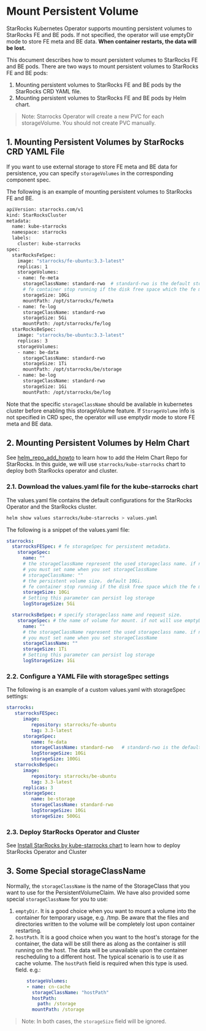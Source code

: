 # Mount Persistent Volume

StarRocks Kubernetes Operator supports mounting persistent volumes to StarRocks FE and BE pods. If not specified, the
operator will use emptyDir mode to store FE meta and BE data. **When container restarts, the data will be lost.**

This document describes how to mount persistent volumes to StarRocks FE and BE pods. There are two ways to mount
persistent volumes to StarRocks FE and BE pods:

1. Mounting persistent volumes to StarRocks FE and BE pods by the StarRocks CRD YAML file.
2. Mounting persistent volumes to StarRocks FE and BE pods by Helm chart.

> Note: Starrocks Operator will create a new PVC for each storageVolume. You should not create PVC manually.

## 1. Mounting Persistent Volumes by StarRocks CRD YAML File

If you want to use external storage to store FE meta and BE data for persistence, you can specify `storageVolumes` in
the corresponding component spec.

The following is an example of mounting persistent volumes to StarRocks FE and BE.

```bash
apiVersion: starrocks.com/v1
kind: StarRocksCluster
metadata:
  name: kube-starrocks
  namespace: starrocks
  labels:
    cluster: kube-starrocks
spec:
  starRocksFeSpec:
    image: "starrocks/fe-ubuntu:3.3-latest"
    replicas: 1
    storageVolumes:
    - name: fe-meta
      storageClassName: standard-rwo  # standard-rwo is the default storageClassName in GKE.
      # fe container stop running if the disk free space which the fe meta directory residents, is less than 5Gi.
      storageSize: 10Gi
      mountPath: /opt/starrocks/fe/meta
    - name: fe-log
      storageClassName: standard-rwo
      storageSize: 5Gi
      mountPath: /opt/starrocks/fe/log
  starRocksBeSpec:
    image: "starrocks/be-ubuntu:3.3-latest"
    replicas: 3
    storageVolumes:
    - name: be-data
      storageClassName: standard-rwo
      storageSize: 1Ti
      mountPath: /opt/starrocks/be/storage
    - name: be-log
      storageClassName: standard-rwo
      storageSize: 1Gi
      mountPath: /opt/starrocks/be/log
```

Note that the specific `storageClassName` should be available in kubernetes cluster before enabling this storageVolume
feature. If `StorageVolume` info is not specified in CRD spec, the operator will use emptydir mode to store FE meta and
BE data.

## 2. Mounting Persistent Volumes by Helm Chart

See [helm_repo_add_howto](./add_helm_repo_howto.md) to learn how to add the Helm Chart Repo for StarRocks. In this
guide, we will use `starrocks/kube-starrocks` chart to deploy both StarRocks operator and cluster.

### 2.1. Download the values.yaml file for the kube-starrocks chart

The values.yaml file contains the default configurations for the StarRocks Operator and the StarRocks cluster.

```Bash
helm show values starrocks/kube-starrocks > values.yaml
```

The following is a snippet of the values.yaml file:

```yaml
starrocks:
  starrocksFESpec: # fe storageSpec for persistent metadata.
    storageSpec:
      name: ""
      # the storageClassName represent the used storageclass name. if not set will use k8s cluster default storageclass.
      # you must set name when you set storageClassName
      # storageClassName: ""
      # the persistent volume size， default 10Gi.
      # fe container stop running if the disk free space which the fe meta directory residents, is less than 5Gi.
      storageSize: 10Gi
      # Setting this parameter can persist log storage
      logStorageSize: 5Gi

  starrocksBeSpec: # specify storageclass name and request size.
    storageSpec: # the name of volume for mount. if not will use emptyDir.
      name: ""
      # the storageClassName represent the used storageclass name. if not set will use k8s cluster default storageclass.
      # you must set name when you set storageClassName
      storageClassName: ""
      storageSize: 1Ti
      # Setting this parameter can persist log storage
      logStorageSize: 1Gi
```

### 2.2. Configure a YAML File with storageSpec settings

The following is an example of a custom values.yaml with storageSpec settings:

```yaml
starrocks:
   starrocksFESpec:
      image:
         repository: starrocks/fe-ubuntu
         tag: 3.3-latest
      storageSpec:
         name: fe-data
         storageClassName: standard-rwo   # standard-rwo is the default storageClassName in GKE.
         logStorageSize: 10Gi
         storageSize: 100Gi
   starrocksBeSpec:
      image:
         repository: starrocks/be-ubuntu
         tag: 3.3-latest
      replicas: 3
      storageSpec:
         name: be-storage
         storageClassName: standard-rwo
         logStorageSize: 10Gi
         storageSize: 500Gi
```

### 2.3. Deploy StarRocks Operator and Cluster

See [Install StarRocks by kube-starrocks chart](../helm-charts/charts/kube-starrocks/README.md) to learn how to deploy
StarRocks Operator and Cluster

## 3. Some Special storageClassName

Normally, the `storageClassName` is the name of the StorageClass that you want to use for the PersistentVolumeClaim.
We have also provided some special `storageClassName` for you to use:

1. `emptyDir`. It is a good choice when you want to mount a volume into the container for temporary usage, e.g. /tmp. Be aware that the files and directories written to the volume will be completely lost upon container restarting.
2. `hostPath`. It is a good choice when you want to the host's storage for the container, the data will be still there as along as the container is still running on the host. The data will be unavailable upon the container rescheduling to a different host. The typical scenario is to use it as cache volume. The `hostPath` field is required when this type is used.
   field.
   e.g.:
    ```yaml
        storageVolumes:
        - name: cn-cache
          storageClassName: "hostPath"
          hostPath:
            path: /storage
          mountPath: /storage   
    ```

> Note: In both cases, the `storageSize` field will be ignored.
